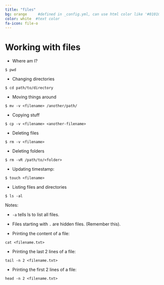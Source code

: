 ```yaml
---
title: "files"
bg: orange     #defined in _config.yml, can use html color like '#010101'
color: white  #text color
fa-icon: file-o
---
```


# Working with files

- Where am I?

`$ pwd`

- Changing directories

`$ cd path/to/directory`

- Moving things around 

`$ mv -v <filename> /another/path/`

- Copying stuff

`$ cp -v <filename> <another-filename>`

- Deleting files

`$ rm -v <filename>`

- Deleting folders

`$ rm -vR /path/to/<folder>`

- Updating timestamp:

`$ touch <filename>`

- Listing files and directories

`$ ls -al`

Notes: 
- `-a` tells ls to list all files.
- Files starting with `.` are hidden files. (Remember this).

- Printing the content of a file:

`cat <filename.txt>`

- Printing the last 2 lines of a file:

`tail -n 2 <filename.txt>`

- Printing the first 2 lines of a file:

`head -n 2 <filename.txt>`

